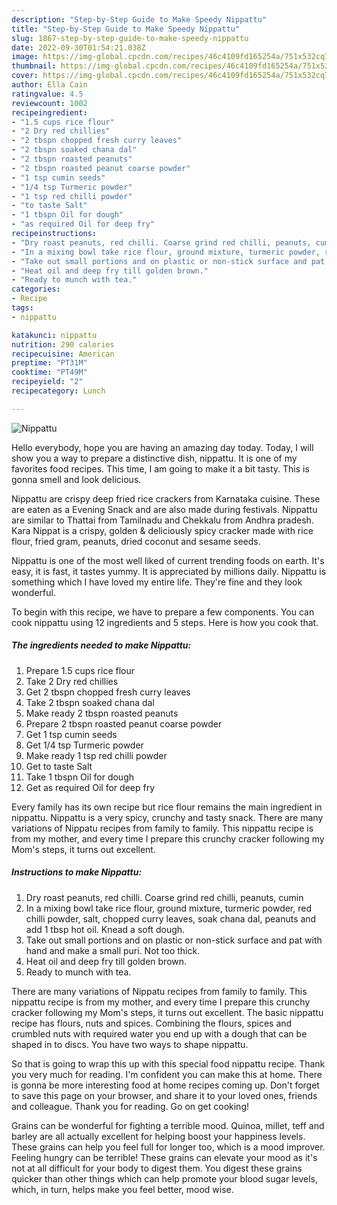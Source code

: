 ```yaml
---
description: "Step-by-Step Guide to Make Speedy Nippattu"
title: "Step-by-Step Guide to Make Speedy Nippattu"
slug: 1867-step-by-step-guide-to-make-speedy-nippattu
date: 2022-09-30T01:54:21.038Z
image: https://img-global.cpcdn.com/recipes/46c4109fd165254a/751x532cq70/nippattu-recipe-main-photo.jpg
thumbnail: https://img-global.cpcdn.com/recipes/46c4109fd165254a/751x532cq70/nippattu-recipe-main-photo.jpg
cover: https://img-global.cpcdn.com/recipes/46c4109fd165254a/751x532cq70/nippattu-recipe-main-photo.jpg
author: Ella Cain
ratingvalue: 4.5
reviewcount: 1002
recipeingredient:
- "1.5 cups rice flour"
- "2 Dry red chillies"
- "2 tbspn chopped fresh curry leaves"
- "2 tbspn soaked chana dal"
- "2 tbspn roasted peanuts"
- "2 tbspn roasted peanut coarse powder"
- "1 tsp cumin seeds"
- "1/4 tsp Turmeric powder"
- "1 tsp red chilli powder"
- "to taste Salt"
- "1 tbspn Oil for dough"
- "as required Oil for deep fry"
recipeinstructions:
- "Dry roast peanuts, red chilli. Coarse grind red chilli, peanuts, cumin"
- "In a mixing bowl take rice flour, ground mixture, turmeric powder, red chilli powder, salt, chopped curry leaves, soak chana dal, peanuts and add 1 tbsp hot oil. Knead a soft dough."
- "Take out small portions and on plastic or non-stick surface and pat with hand and make a small puri. Not too thick."
- "Heat oil and deep fry till golden brown."
- "Ready to munch with tea."
categories:
- Recipe
tags:
- nippattu

katakunci: nippattu 
nutrition: 290 calories
recipecuisine: American
preptime: "PT31M"
cooktime: "PT49M"
recipeyield: "2"
recipecategory: Lunch

---
```



![Nippattu](https://img-global.cpcdn.com/recipes/46c4109fd165254a/751x532cq70/nippattu-recipe-main-photo.jpg)

Hello everybody, hope you are having an amazing day today. Today, I will show you a way to prepare a distinctive dish, nippattu. It is one of my favorites food recipes. This time, I am going to make it a bit tasty. This is gonna smell and look delicious.

Nippattu are crispy deep fried rice crackers from Karnataka cuisine. These are eaten as a Evening Snack and are also made during festivals. Nippattu are similar to Thattai from Tamilnadu and Chekkalu from Andhra pradesh. Kara Nippat is a crispy, golden &amp; deliciously spicy cracker made with rice flour, fried gram, peanuts, dried coconut and sesame seeds.

Nippattu is one of the most well liked of current trending foods on earth. It's easy, it is fast, it tastes yummy. It is appreciated by millions daily. Nippattu is something which I have loved my entire life. They're fine and they look wonderful.


To begin with this recipe, we have to prepare a few components. You can cook nippattu using 12 ingredients and 5 steps. Here is how you cook that.

<!--inarticleads1-->

##### The ingredients needed to make Nippattu:

1. Prepare 1.5 cups rice flour
1. Take 2 Dry red chillies
1. Get 2 tbspn chopped fresh curry leaves
1. Take 2 tbspn soaked chana dal
1. Make ready 2 tbspn roasted peanuts
1. Prepare 2 tbspn roasted peanut coarse powder
1. Get 1 tsp cumin seeds
1. Get 1/4 tsp Turmeric powder
1. Make ready 1 tsp red chilli powder
1. Get to taste Salt
1. Take 1 tbspn Oil for dough
1. Get as required Oil for deep fry


Every family has its own recipe but rice flour remains the main ingredient in nippattu. Nippattu is a very spicy, crunchy and tasty snack. There are many variations of Nippatu recipes from family to family. This nippattu recipe is from my mother, and every time I prepare this crunchy cracker following my Mom&#39;s steps, it turns out excellent. 

<!--inarticleads2-->

##### Instructions to make Nippattu:

1. Dry roast peanuts, red chilli. Coarse grind red chilli, peanuts, cumin
1. In a mixing bowl take rice flour, ground mixture, turmeric powder, red chilli powder, salt, chopped curry leaves, soak chana dal, peanuts and add 1 tbsp hot oil. Knead a soft dough.
1. Take out small portions and on plastic or non-stick surface and pat with hand and make a small puri. Not too thick.
1. Heat oil and deep fry till golden brown.
1. Ready to munch with tea.


There are many variations of Nippatu recipes from family to family. This nippattu recipe is from my mother, and every time I prepare this crunchy cracker following my Mom&#39;s steps, it turns out excellent. The basic nippattu recipe has flours, nuts and spices. Combining the flours, spices and crumbled nuts with required water you end up with a dough that can be shaped in to discs. You have two ways to shape nippattu. 

So that is going to wrap this up with this special food nippattu recipe. Thank you very much for reading. I'm confident you can make this at home. There is gonna be more interesting food at home recipes coming up. Don't forget to save this page on your browser, and share it to your loved ones, friends and colleague. Thank you for reading. Go on get cooking!

Grains can be wonderful for fighting a terrible mood. Quinoa, millet, teff and barley are all actually excellent for helping boost your happiness levels. These grains can help you feel full for longer too, which is a mood improver. Feeling hungry can be terrible! These grains can elevate your mood as it's not at all difficult for your body to digest them. You digest these grains quicker than other things which can help promote your blood sugar levels, which, in turn, helps make you feel better, mood wise.
